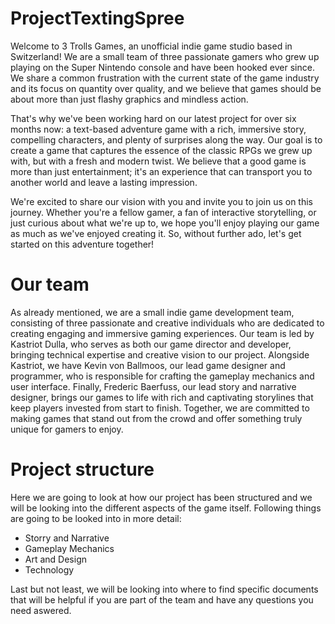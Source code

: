 # ProjectTextingSpree
Welcome to 3 Trolls Games, an unofficial indie game studio based in Switzerland! We are a small team of three passionate gamers who grew up playing
on the Super Nintendo console and have been hooked ever since. We share a common frustration with the current state of the game industry and its focus
on quantity over quality, and we believe that games should be about more than just flashy graphics and mindless action.

That's why we've been working hard on our latest project for over six months now: a text-based adventure game with a rich, immersive story, compelling characters,
and plenty of surprises along the way. Our goal is to create a game that captures the essence of the classic RPGs we grew up with, but with a fresh and modern twist.
We believe that a good game is more than just entertainment; it's an experience that can transport you to another world and leave a lasting impression.

We're excited to share our vision with you and invite you to join us on this journey. Whether you're a fellow gamer, a fan of interactive storytelling,
or just curious about what we're up to, we hope you'll enjoy playing our game as much as we've enjoyed creating it. So, without further ado, let's get started on this adventure together!

# Our team
As already mentioned, we are a small indie game development team, consisting of three passionate and creative individuals who are dedicated to creating engaging and immersive
gaming experiences. Our team is led by Kastriot Dulla, who serves as both our game director and developer, bringing technical expertise and creative vision to our project.
Alongside Kastriot, we have Kevin von Ballmoos, our lead game designer and programmer, who is responsible for crafting the gameplay mechanics and user interface.
Finally, Frederic Baerfuss, our lead story and narrative designer, brings our games to life with rich and captivating storylines that keep players invested from start to finish. Together,
we are committed to making games that stand out from the crowd and offer something truly unique for gamers to enjoy.

# Project structure
Here we are going to look at how our project has been structured and we will be looking into the different aspects of the game itself. Following things are going to be
looked into in more detail:

- Storry and Narrative
- Gameplay Mechanics
- Art and Design
- Technology

Last but not least, we will be looking into where to find specific documents that will be helpful if you are part of the team and have any questions you need aswered.